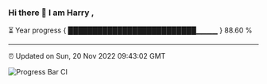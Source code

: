 ### Hi there 👋 I am Harry , 

⏳ Year progress { ██████████████████████████▁▁▁▁ } 88.60 %

---

⏰ Updated on Sun, 20 Nov 2022 09:43:02 GMT

![Progress Bar CI](https://github.com/duykhang68/duykhang68/workflows/Progress%20Bar%20CI/badge.svg)

